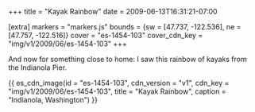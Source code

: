 +++
title = "Kayak Rainbow"
date = 2009-06-13T16:31:21-07:00

[extra]
markers = "markers.js"
bounds = {sw = [47.737, -122.536], ne = [47.757, -122.516]}
cover = "es-1454-103"
cover_cdn_key = "img/v1/2009/06/es-1454-103"
+++

And now for something close to home: I saw this rainbow of kayaks from the Indianola Pier.

<!-- more -->

{{ es_cdn_image(id = "es-1454-103", cdn_version = "v1", cdn_key = "img/v1/2009/06/es-1454-103", title = "Kayak Rainbow", caption = "Indianola, Washington") }}
